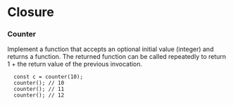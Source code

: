 # Closure

### Counter

Implement a function that accepts an optional initial value (integer) and returns a function. The returned function can be called repeatedly to return 1 + the return value of the previous invocation.

```
  const c = counter(10);
  counter(); // 10
  counter(); // 11
  counter(); // 12
```
